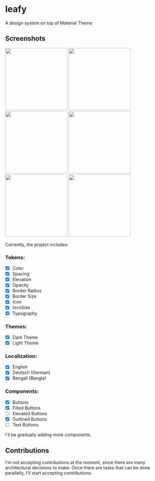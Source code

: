 # leafy

A design system on top of Material Theme

## Screenshots
<img src="https://github.com/user-attachments/assets/4ea706a6-9cda-48e3-873c-3900cfc6ee2d" width="200" />
<img src="https://github.com/user-attachments/assets/d5414c54-5381-405d-a1c0-aae2311969f5" width="200" />
</br>
<img src="https://github.com/user-attachments/assets/874d8e34-90bf-423a-8a8c-8095f1bdeb34" width="200" />
<img src="https://github.com/user-attachments/assets/3fed4f08-2e61-4aeb-ac97-14176b60511c" width="200" />
</br>
<img src="https://github.com/user-attachments/assets/9af482f8-65e3-4525-b053-e3581f70d032" width="200" />
<img src="https://github.com/user-attachments/assets/f952c8ed-d9d2-4df9-8919-55d4955e5e6a" width="200" />

Currently, the project includes:
### Tokens:
- [x]  Color
- [x]  Spacing
- [x]  Elevation
- [x]  Opacity
- [x]  Border Radius
- [x]  Border Size
- [x]  Icon
- [x]  IocnSize
- [x]  Typography

### Themes:
- [x]  Dark Theme
- [x]  Light Theme

### Localization:
- [x]  English
- [x]  Deutsch (German)
- [x]  Bengali (Bangla)

### Components:
- [x]  Buttons
  - [x]  Filled Buttons
  - [ ]  Elevated Buttons
  - [x]  Outlined Buttons
  - [ ]  Text Buttons
     
I'll be gradually adding more components.

## Contributions
I'm not accepting contributions at the moment, since there are many architectural decisions to make. 
Once there are tasks that can be done parallelly, I'll start accepting contributions.
